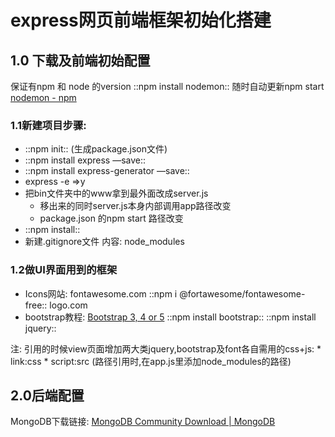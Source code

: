 

# express网页前端框架初始化搭建
## 1.0 下载及前端初始配置
保证有npm 和 node 的version
::npm install nodemon:: 随时自动更新npm start [nodemon  -  npm](https://www.npmjs.com/package/nodemon)


### 1.1新建项目步骤:
* ::npm init:: (生成package.json文件)
* ::npm install express —save::
* ::npm install express-generator —save::
* express -e =>y
* 把bin文件夹中的www拿到最外面改成server.js
	* 移出来的同时server.js本身内部调用app路径改变
	* package.json 的npm start 路径改变
* ::npm install::
* 新建.gitignore文件 内容: node_modules


### 1.2做UI界面用到的框架

* Icons网站: fontawesome.com
		    ::npm i @fortawesome/fontawesome-free::
		    logo.com
* bootstrap教程: [Bootstrap 3, 4 or 5](https://www.w3schools.com/bootstrap/bootstrap_ver.asp)
		    ::npm install bootstrap::
		    ::npm install jquery::

注: 引用的时候view页面增加两大类jquery,bootstrap及font各自需用的css+js:
	* 	link:css
	*  script:src
(路径引用时,在app.js里添加node_modules的路径)

## 2.0后端配置
MongoDB下载链接: [MongoDB Community Download | MongoDB](https://www.mongodb.com/try/download/community)





